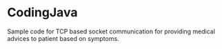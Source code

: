 # CodingJava
Sample code for TCP based socket communication for providing medical advices to patient based on symptoms.
